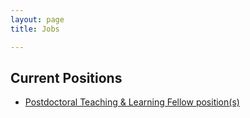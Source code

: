 ```yaml
---
layout: page
title: Jobs

---
```


## Current Positions
- [Postdoctoral Teaching & Learning Fellow position(s)](https://www.stat.ubc.ca/postdoctoral-teaching-and-learning-fellow-ubc-master-data-science-program-1)
